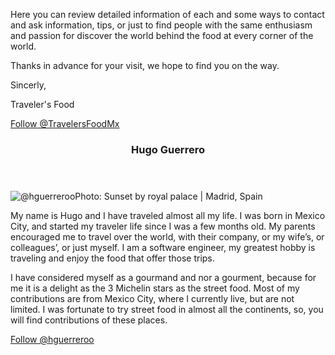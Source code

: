 <p>
   Here you can review detailed information of each and some ways to contact and ask information, tips, or just to find people with the same enthusiasm and passion for discover the world behind the food at every corner of the world.
</p>
<p>
	Thanks in advance for your visit, we hope to find you on the way.
</p>
<p>
	Sincerly,
</p>
<p>
	Traveler's Food
</p>
<p>
	<a class="twitter-follow-button" data-show-count="false" href="https://twitter.com/travelersfoodmx" data-size="large">Follow @TravelersFoodMx</a>
</p>
<section id="hguerrero">
	<header>
		<h3>Hugo Guerrero</h3>
	</header>
	<p>
		<span class="image featured">
			<img src="/images/hguerreroo.jpg" alt="@hguerreroo" />Photo: Sunset by royal palace | Madrid, Spain
		</span>
	</p>
	<p>
		My name is Hugo and I have traveled almost all my life. I was born in Mexico City, and started my traveler life since I was a few months old. My parents encouraged me to travel over the world, with their company, or my wife’s, or colleagues’, or just myself. I am a software engineer, my greatest hobby is traveling and enjoy the food that offer those trips.
	</p>
	<p>
		I have considered myself as a gourmand and nor a gourment, because for me it is a delight as the 3 Michelin stars as the street food. Most of my contributions are from Mexico City, where I currently live, but are not limited. I was fortunate to try street food in almost all the continents, so, you will find contributions of these places.
	</p>
	<p>
		<a class="twitter-follow-button" data-show-count="false" data-size="large" href="https://twitter.com/hguerreroo"> Follow @hguerreroo</a>
	</p>
</section>